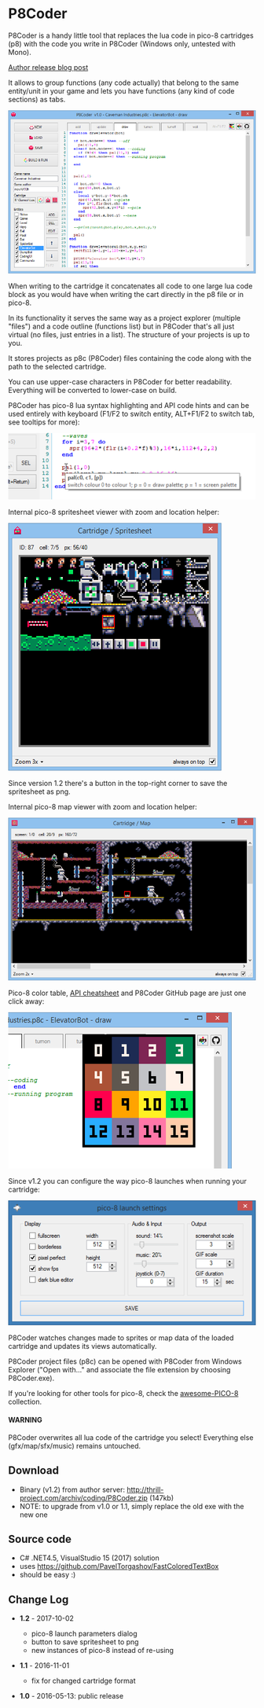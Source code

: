 # P8Coder
P8Coder is a handy little tool that replaces the lua code in pico-8 cartridges (p8) with the code you write in P8Coder (Windows only, untested with Mono).

[Author release blog post](http://blog.thrill-project.com/p8coder-pico-8-programming-tool/)

It allows to group functions (any code actually) that belong to the same entity/unit in your game and lets you have functions (any kind of code sections) as tabs.

![codehints](screenshots/p8coder.png "P8Coder")

When writing to the cartridge it concatenates all code to one large lua code block as you would have when writing the cart directly in the p8 file or in pico-8.

In its functionality it serves the same way as a project explorer (multiple "files") and a code outline (functions list) but in P8Coder that's all just virtual (no files, just entries in a list). The structure of your projects is up to you.

It stores projects as p8c (P8Coder) files containing the code along with the path to the selected cartridge.

You can use upper-case characters in P8Coder for better readability. Everything will be converted to lower-case on build.

P8Coder has pico-8 lua syntax highlighting and API code hints and can be used entirely with keyboard (F1/F2 to switch entity, ALT+F1/F2 to switch tab, see tooltips for more):

![codehints](screenshots/codehints.png "codehints")

Internal pico-8 spritesheet viewer with zoom and location helper:

![codehints](screenshots/spritesheet.png "spritesheet viewer")

Since version 1.2 there's a button in the top-right corner to save the spritesheet as png.

Internal pico-8 map viewer with zoom and location helper:

![codehints](screenshots/mapviewer.png "map viewer")

Pico-8 color table, [API cheatsheet](https://neko250.github.io/pico8-api/) and P8Coder GitHub page are just one click away:

![codehints](screenshots/colors.png "pico-8 colors")

Since v1.2 you can configure the way pico-8 launches when running your cartridge:

![codehints](screenshots/launchparams.png "pico-8 launch parameters")

P8Coder watches changes made to sprites or map data of the loaded cartridge and updates its views automatically.

P8Coder project files (p8c) can be opened with P8Coder from Windows Explorer ("Open with..." and associate the file extension by choosing P8Coder.exe).

If you're looking for other tools for pico-8, check the [awesome-PICO-8](https://github.com/felipebueno/awesome-PICO-8) collection.

#### WARNING
P8Coder overwrites all lua code of the cartridge you select! Everything else (gfx/map/sfx/music) remains untouched.

## Download
- Binary (v1.2) from author server: http://thrill-project.com/archiv/coding/P8Coder.zip (147kb)
- NOTE: to upgrade from v1.0 or 1.1, simply replace the old exe with the new one

## Source code
- C# .NET4.5, VisualStudio 15 (2017) solution
- uses https://github.com/PavelTorgashov/FastColoredTextBox
- should be easy :)

## Change Log

- **1.2** - 2017-10-02
  - pico-8 launch parameters dialog
  - button to save spritesheet to png
  - new instances of pico-8 instead of re-using
  
- **1.1** - 2016-11-01
  - fix for changed cartridge format
  
- **1.0** - 2016-05-13: public release